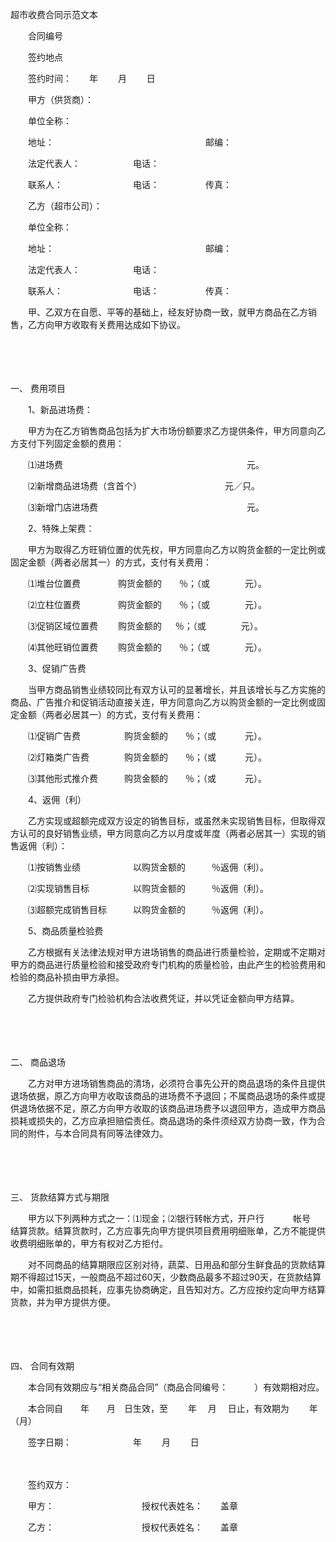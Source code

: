 



超市收费合同示范文本



 

　　合同编号

　　签约地点

　　签约时间：　　年　　 月　　 日　

　　甲方（供货商）：

　　单位全称：

　　地址：　　　　　　　　　　　　　　　　　 邮编：

　　法定代表人：　　　　　　电话：

　　联系人：　　　　　　　　电话：　　　　　 传真：

　　乙方（超市公司）：

　　单位全称：

　　地址：　　　　　　　　　　　　　　　　　 邮编：

　　法定代表人：　　　　　　电话：

　　联系人：　　　　　　　　电话：　　　　　 传真：

　　甲、乙双方在自愿、平等的基础上，经友好协商一致，就甲方商品在乙方销售，乙方向甲方收取有关费用达成如下协议。

　　

　　

一、
费用项目

　　1、新品进场费：

　　甲方为在乙方销售商品包括为扩大市场份额要求乙方提供条件，甲方同意向乙方支付下列固定金额的费用：

　　⑴进场费　　　　　　　　　　　　　　　　　　　　　元。

　　⑵新增商品进场费（含首个）　　　　　　　　　　元／只。

　　⑶新增门店进场费　　　　　　　　　　　　　　　　　元。

　　2、特殊上架费：

　　甲方为取得乙方旺销位置的优先权，甲方同意向乙方以购货金额的一定比例或固定金额（两者必居其一）的方式，支付有关费用：

　　⑴堆台位置费　　　　 购货金额的　　％；（或　　　　元）。

　　⑵立柱位置费　　　　 购货金额的　　％；（或　　　　元）。

　　⑶促销区域位置费　　 购货金额的 　 ％；（或　　　　元）。

　　⑷其他旺销位置费　　 购货金额的　　％；（或　　　　元）。

　　3、促销广告费

　　当甲方商品销售业绩较同比有双方认可的显著增长，并且该增长与乙方实施的商品、广告推介和促销活动直接关连，甲方同意向乙方以购货金额的一定比例或固定金额（两者必居其一）的方式，支付有关费用：

　　⑴促销广告费　　　　　购货金额的　　％；（或　　　 元）。

　　⑵灯箱类广告费　　　　购货金额的　　％；（或　　　 元）。

　　⑶其他形式推介费　　　购货金额的　　％；（或　　　 元）。

　　4、返佣（利）

　　乙方实现或超额完成双方设定的销售目标，或虽然未实现销售目标，但取得双方认可的良好销售业绩，甲方同意向乙方以月度或年度（两者必居其一）实现的销售返佣（利）：

　　⑴按销售业绩　　　　　　以购货金额的　　　％返佣（利）。

　　⑵实现销售目标　　　　　以购货金额的　　　％返佣（利）。

　　⑶超额完成销售目标　　　以购货金额的　　　％返佣（利）。

　　5、商品质量检验费

　　乙方根据有关法律法规对甲方进场销售的商品进行质量检验，定期或不定期对甲方的商品进行质量检验和接受政府专门机构的质量检验，由此产生的检验费用和检验的商品补损由甲方承担。

　　乙方提供政府专门检验机构合法收费凭证，并以凭证金额向甲方结算。

　　

　　

二、
商品退场

　　乙方对甲方进场销售商品的清场，必须符合事先公开的商品退场的条件且提供退场依据，原乙方向甲方收取该商品的进场费不予退回；不属商品退场的条件或提供退场依据不足，原乙方向甲方收取的该商品进场费予以退回甲方，造成甲方商品损耗或损失的，乙方应承担赔偿责任。商品退场的条件须经双方协商一致，作为合同的附件，与本合同具有同等法律效力。

　　

　　

三、
货款结算方式与期限

　　甲方以下列两种方式之一：⑴现金；⑵银行转帐方式，开户行　　　 帐号　　　　　　　　结算货款。结算货款时，乙方应事先向甲方提供项目费用明细账单，乙方不能提供收费明细账单的，甲方有权对乙方拒付。

　　对不同商品的结算期限应区别对待，蔬菜、日用品和部分生鲜食品的货款结算期不得超过15天，一般商品不超过60天，少数商品最多不超过90天，在货款结算中，如需扣抵商品损耗，应事先协商确定，且告知对方。乙方应按约定向甲方结算货款，并为甲方提供方便。

　　

　　

四、
合同有效期

　　本合同有效期应与“相关商品合同”（商品合同编号：　　　）有效期相对应。

　　本合同自　　年　　月　日生效，至　　 年　 月　 日止，有效期为　　 年（月）　　

　　签字日期：　　　　　　　年　　 月　　 日

　　

　　签约双方：　

　　甲方：　　　　　　　　　　授权代表姓名：　　盖章　　

　　乙方：　　　　　　　　　　授权代表姓名：　　盖章

　　